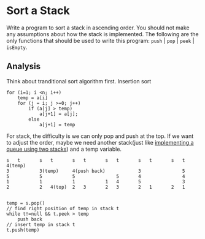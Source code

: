 # Sort a Stack

Write a program to sort a stack in ascending order.
You should not make any assumptions about how the stack is implemented.
The following are the only functions that should be used to write this program: `push` | `pop` | `peek` | `isEmpty`.

## Analysis

Think about tranditional sort algorithm first.
Insertion sort
    
    for (i=1; i <n; i++)
        temp = a[i]
        for (j = i; j >=0; j++)
            if (a[j] > temp)
                a[j+1] = a[j];
            else
                a[j+1] = temp

For stack, the difficulty is we can only pop and push at the top.
If we want to adjust the order, maybe we need another stack(just like [implementing a queue using two stacks](../queue-two-stacks)) and a temp variable.

    s   t       s   t       s   t       s   t       s   t       s   t
    4(temp)                                                        
    3           3(temp)     4(push back)            3               5
    5           5           5               5       4               4
    1           1           1           1   4       5               3
    2           2   4(top)  2   3       2   3       2   1       2   1


    temp = s.pop()
    // find right position of temp in stack t
    while t!=null && t.peek > temp
        push back
    // insert temp in stack t
    t.push(temp)
